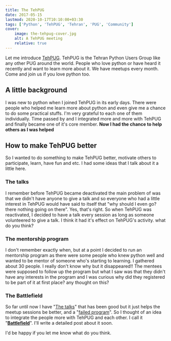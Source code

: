 ```yaml
---
title: The TehPUG
date: 2017-05-15
lastmod: 2020-10-17T10:10:00+03:30
tags: ['Python', 'TehPUG', 'Tehran', 'PUG', 'Community']
cover:
    image: the-tehpug-cover.jpg
    alt: A TehPUG meeting
    relative: true
---
```


Let me introduce [TehPUG](http://tehpug.ir). TehPUG is the Tehran Python Users Group like any other PUG around the world. People who love python or have heard it recently and want to learn more about it. We have meetups every month. Come and join us if you love python too.

## A little background

I was new to python when I joined TehPUG in its early days. There were people who helped me learn more about python and even give me a chance to do some practical stuffs. I'm very grateful to each one of them individually. Time passed by and I integrated more and more with TehPUG and finally became one of it's core member. **Now I had the chance to help others as I was helped**

## How to make TehPUG better

So I wanted to do something to make TehPUG better, motivate others to participate, learn, have fun and etc.
I had some ideas that I talk about it a little here.

### The talks

I remember before TehPUG became deactivated the main problem of was that we didn't have anyone to give a talk and so everyone who had a little interest in TehPUG would have said to itself that "why should I even go? there nothing going on there". Yes, that's right.
So when TehPUG was reactivated, I decided to have a talk every session as long as someone volunteered to give a talk. I think it had it's effect on TehPUG's activity. what do you think?

### The mentorship program

I don't remember exactly when, but at a point I decided to run an mentorship program as there were some people who knew python well and wanted to be mentor of someone who's starting to learning. I gathered about 30 people. I really don't know why but it disappeared!! The mentees were supposed to follow up the program but what I saw was that they didn't have any interests in the program and I was curious why did they registered to be part of it at first place? any thought on this?

### The Battlefield

So far until now I have "[The talks](#the-talks)" that has been good but it just helps the meetup sessions be better, and a "[failed program](#the-mentorship-program)". So I thought of an idea to integrate the people more with TehPUG and each other. I call it "**[Battlefield](/posts/2017/05/the-battlefield/)**". I'll write a detailed post about it soon.

I'd be happy if you let me know what do you think.
